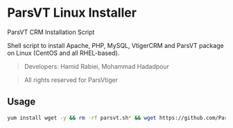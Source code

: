 # ParsVT Linux Installer
ParsVT CRM Installation Script

Shell script to install Apache, PHP, MySQL, VtigerCRM and ParsVT package on Linux (CentOS and all RHEL-based).

> Developers: Hamid Rabiei, Mohammad Hadadpour

> All rights reserved for ParsVtiger

## Usage
```bash
yum install wget -y && rm -rf parsvt.sh* && wget https://github.com/ParsVT/linux-installer/blob/main/parsvt.txt -O parsvt.sh && chmod +x parsvt.sh && sh parsvt.sh
```
